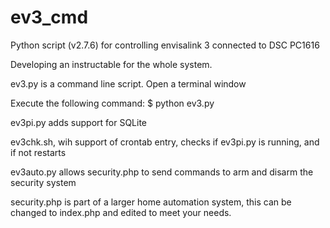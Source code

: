 # ev3_cmd
Python script (v2.7.6) for controlling envisalink 3 connected to DSC PC1616

Developing an instructable for the whole system.

ev3.py is a command line script.
   Open a terminal window

   Execute the following command:
   $ python ev3.py

ev3pi.py adds support for SQLite

ev3chk.sh, wih support of crontab entry, checks if ev3pi.py is running, and if not restarts

ev3auto.py allows security.php to send commands to arm and disarm the security system

security.php is part of a larger home automation system, this can be changed to index.php and edited to meet your needs.
